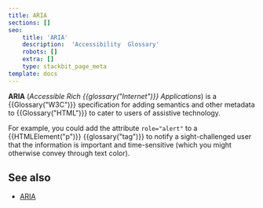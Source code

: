 ```yaml
---
title: ARIA
sections: []
seo:
    title: 'ARIA'
    description:  'Accessibility  Glossary'
    robots: []
    extra: []
    type: stackbit_page_meta
template: docs
---
```


**ARIA** (_Accessible Rich {{glossary("Internet")}} Applications_) is a {{Glossary("W3C")}} specification for adding semantics and other metadata to {{Glossary("HTML")}} to cater to users of assistive technology.

For example, you could add the attribute `role="alert"` to a {{HTMLElement("p")}} {{glossary("tag")}} to notify a sight-challenged user that the information is important and time-sensitive (which you might otherwise convey through text color).

## See also

- [ARIA](/en-US/docs/Web/Accessibility/ARIA)

